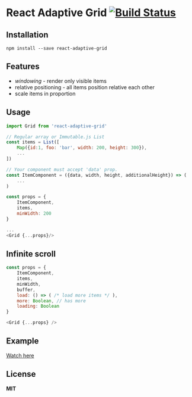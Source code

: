 # React Adaptive Grid [![Build Status](https://travis-ci.org/babotech/react-adaptive-grid.svg?branch=master)](https://travis-ci.org/babotech/react-adaptive-grid)

## Installation

```
npm install --save react-adaptive-grid
```

## Features

*  *windowing* - render only visible items
*  relative positioning - all items position relative each other
*  scale items in proportion

## Usage
```javascript
import Grid from 'react-adaptive-grid'

// Regular array or Immutable.js List
const items = List([
    Map({id:1, foo: 'bar', width: 200, height: 300}),
    ...
])

// Your component must accept 'data' prop.
const ItemComponent = ({data, width, height, additionalHeight}) => (
    ...
)

const props = {
    ItemComponent,
    items,
    minWidth: 200
}

...
<Grid {...props}/>
```

## Infinite scroll

```javascript
const props = {
    ItemComponent,
    items,
    minWidth,
    buffer,
    load: () => ( /* load more items */ ),
    more: Boolean, // has more
    loading: Boolean
}

<Grid {...props} />
```

## Example

[Watch here](http://babotech.github.io/react-adaptive-grid/)

## License

**MIT**